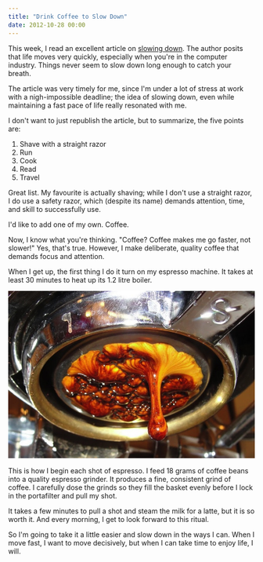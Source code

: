 ```yaml
---
title: "Drink Coffee to Slow Down"
date: 2012-10-28 00:00
---
```


<p>This week, I read an excellent article on <a href="http://www.goodbytes.be/blog/article/life-moves-pretty-fast.-here-are-5-things-you-can-do-to-slow-down">slowing down</a>. The author posits that life moves very quickly, especially when you're in the computer industry. Things never seem to slow down long enough to catch your breath. </p>

<p>The article was very timely for me, since I'm under a lot of stress at work with a nigh-impossible deadline; the idea of slowing down, even while maintaining a fast pace of life really resonated with me.</p>

<p>I don't want to just republish the article, but to summarize, the five points are:</p>

<ol>

<li>Shave with a straight razor</li>

<li>Run</li>

<li>Cook</li>

<li>Read</li>

<li>Travel</li>

</ol>

<p>Great list. My favourite is actually shaving; while I don't use a straight razor, I do use a safety razor, which (despite its name) demands attention, time, and skill to successfully use.</p>

<p>I'd like to add one of my own. Coffee.</p>

<p>Now, I know what you're thinking. "Coffee? Coffee makes me go faster, not slower!" Yes, that's true. However, I make deliberate, quality coffee that demands focus and attention.</p>

<p>When I get up, the first thing I do it turn on my espresso machine. It takes at least 30 minutes to heat up its 1.2 litre boiler.</p>

<img src="/img/import/blog/move-slowly/457350D03E0841399B68523033FDE52A.jpg" class="img-responsive" />

<p>This is how I begin each shot of espresso. I feed 18 grams of coffee beans into a quality espresso grinder. It produces a fine, consistent grind of coffee. I carefully dose the grinds so they fill the basket evenly before I lock in the portafilter and pull my shot.</p>

<p>It takes a few minutes to pull a shot and steam the milk for a latte, but it is so worth it. And every morning, I get to look forward to this ritual.</p>

<p>So I'm going to take it a little easier and slow down in the ways I can. When I move fast, I want to move decisively, but when I can take time to enjoy life, I will.</p>

<!-- more -->

